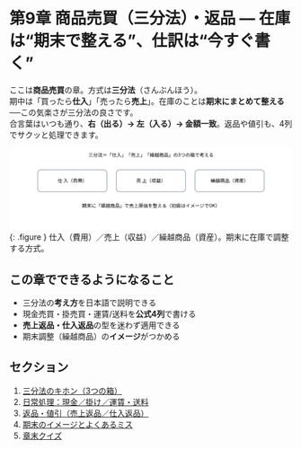 # 第9章 商品売買（三分法）・返品 — 在庫は“期末で整える”、仕訳は“今すぐ書く”

<p class="lead">
ここは<strong>商品売買</strong>の章。方式は<strong>三分法</strong>（さんぶんほう）。<br>
期中は「買ったら<strong>仕入</strong>」「売ったら<strong>売上</strong>」。在庫のことは<strong>期末にまとめて整える</strong>──この気楽さが三分法の良さです。<br>
合言葉はいつも通り、<strong>右（出る）→ 左（入る）→ 金額一致</strong>。返品や値引も、4列でサクッと処理できます。
</p>

![三分法の3つの箱](../assets/img/ch09/three_way_map.svg){: .figure }
<span class="caption">仕入（費用）／売上（収益）／繰越商品（資産）。期末に在庫で調整する方式。</span>

## この章でできるようになること

- 三分法の<strong>考え方</strong>を日本語で説明できる
- 現金売買・掛売買・運賃/送料を<strong>公式4列</strong>で書ける
- <strong>売上返品・仕入返品</strong>の型を迷わず適用できる
- 期末調整（繰越商品）の<strong>イメージ</strong>がつかめる

## セクション

1. [三分法のキホン（3つの箱）](01-three-way-basics.md)
2. [日常処理：現金／掛け／運賃・送料](02-daily-transactions.md)
3. [返品・値引（売上返品／仕入返品）](03-returns-and-allowances.md)
4. [期末のイメージとよくあるミス](04-period-end-idea-and-tips.md)
5. [章末クイズ](99-quiz.md)
